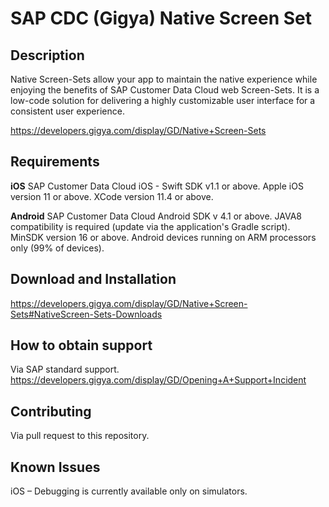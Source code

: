 # SAP CDC (Gigya) Native Screen Set

## Description
Native Screen-Sets allow your app to maintain the native experience while enjoying the benefits of SAP Customer Data Cloud web Screen-Sets. It is a low-code solution for delivering a highly customizable user interface for a consistent user experience.

https://developers.gigya.com/display/GD/Native+Screen-Sets

## Requirements

**iOS**
SAP Customer Data Cloud iOS - Swift SDK v1.1 or above.
Apple iOS version 11 or above.
XCode version 11.4 or above.

**Android**
SAP Customer Data Cloud Android SDK v 4.1 or above.
JAVA8 compatibility is required (update via the application's Gradle script).
MinSDK version 16 or above.
Android devices running on ARM processors only (99% of devices).

## Download and Installation
https://developers.gigya.com/display/GD/Native+Screen-Sets#NativeScreen-Sets-Downloads

## How to obtain support
Via SAP standard support.
https://developers.gigya.com/display/GD/Opening+A+Support+Incident

## Contributing
Via pull request to this repository.

## Known Issues
iOS – Debugging is currently available only on simulators.

